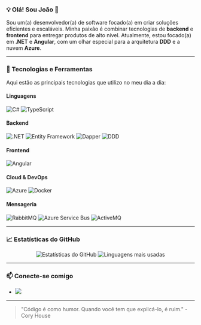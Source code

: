 ### 💡 Olá! Sou João 👋

Sou um(a) desenvolvedor(a) de software focado(a) em criar soluções eficientes e escaláveis. Minha paixão é combinar tecnologias de **backend** e **frontend** para entregar produtos de alto nível. Atualmente, estou focado(a) em **.NET** e **Angular**, com um olhar especial para a arquitetura **DDD** e a nuvem **Azure**.

---

### 🚀 Tecnologias e Ferramentas

Aqui estão as principais tecnologias que utilizo no meu dia a dia:

#### Linguagens
![C#](https://img.shields.io/badge/C%23-239120?style=for-the-badge&logo=c-sharp&logoColor=white)
![TypeScript](https://img.shields.io/badge/TypeScript-007ACC?style=for-the-badge&logo=typescript&logoColor=white)

#### Backend
![.NET](https://img.shields.io/badge/.NET-5C2D91?style=for-the-badge&logo=dotnet&logoColor=white)
![Entity Framework](https://img.shields.io/badge/Entity_Framework-5C2D91?style=for-the-badge&logo=dotnet&logoColor=white)
![Dapper](https://img.shields.io/badge/Dapper-5C2D91?style=for-the-badge&logo=dotnet&logoColor=white)
![DDD](https://img.shields.io/badge/DDD-blueviolet?style=for-the-badge)

#### Frontend
![Angular](https://img.shields.io/badge/Angular-DD0031?style=for-the-badge&logo=angular&logoColor=white)

#### Cloud & DevOps
![Azure](https://img.shields.io/badge/Azure-0078D4?style=for-the-badge&logo=microsoft-azure&logoColor=white)
![Docker](https://img.shields.io/badge/Docker-2496ED?style=for-the-badge&logo=docker&logoColor=white)

#### Mensageria
![RabbitMQ](https://img.shields.io/badge/RabbitMQ-FF6600?style=for-the-badge&logo=rabbitmq&logoColor=white)
![Azure Service Bus](https://img.shields.io/badge/Azure_Service_Bus-0078D4?style=for-the-badge&logo=microsoft-azure&logoColor=white)
![ActiveMQ](https://img.shields.io/badge/ActiveMQ-D72023?style=for-the-badge&logo=apache&logoColor=white)

---

### 📈 Estatísticas do GitHub

<p align="center">
  <img src="https://github-readme-stats.vercel.app/api?username=jajao1&show_icons=true&theme=dracula" alt="Estatísticas do GitHub" />
  <img src="https://github-readme-stats.vercel.app/api/top-langs/?username=jajao1&layout=compact&theme=dracula" alt="Linguagens mais usadas" />
</p>

---

### 📫 Conecte-se comigo

-   [<img src="https://img.shields.io/badge/LinkedIn-0077B5?style=for-the-badge&logo=linkedin&logoColor=white" />](https://www.linkedin.com/in/joão-vitor4554/)
---

> "Código é como humor. Quando você tem que explicá-lo, é ruim." - Cory House
